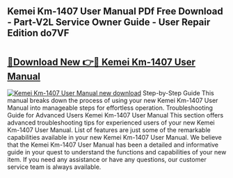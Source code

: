 ## Kemei Km-1407 User Manual PDf Free Download - Part-V2L Service Owner Guide - User Repair Edition do7VF

# <h2><a href="http://cf24604.oget.top/?id=Kemei+Km-1407+User+Manual">🔗Download New 👉🔴 Kemei Km-1407 User Manual</a></h2>

[![Kemei Km-1407 User Manual new download](https://i.imgur.com/5g1atiW.png)](http://cf24604.oget.top/?id=Kemei+Km-1407+User+Manual)
Step-by-Step Guide This manual breaks down the process of using your new Kemei Km-1407 User Manual into manageable steps for effortless operation. Troubleshooting Guide for Advanced Users Kemei Km-1407 User Manual This section offers advanced troubleshooting tips for experienced users of your new Kemei Km-1407 User Manual. List of features are just some of the remarkable capabilities available in your new Kemei Km-1407 User Manual. We believe that the Kemei Km-1407 User Manual has been a detailed and informative guide in your quest to understand the functions and capabilities of your new item. If you need any assistance or have any questions, our customer service team is always available.
